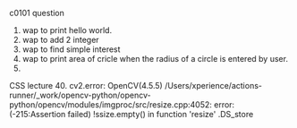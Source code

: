 c0101 
question
1.  wap to print hello world.
2. wap to add 2 integer
3. wap to find simple interest
4. wap to print area of cricle when the radius of a circle is entered by user.
5. 
 CSS lecture 40.
cv2.error: OpenCV(4.5.5) /Users/xperience/actions-runner/_work/opencv-python/opencv-python/opencv/modules/imgproc/src/resize.cpp:4052: error: (-215:Assertion failed) !ssize.empty() in function 'resize'
.DS_store

 